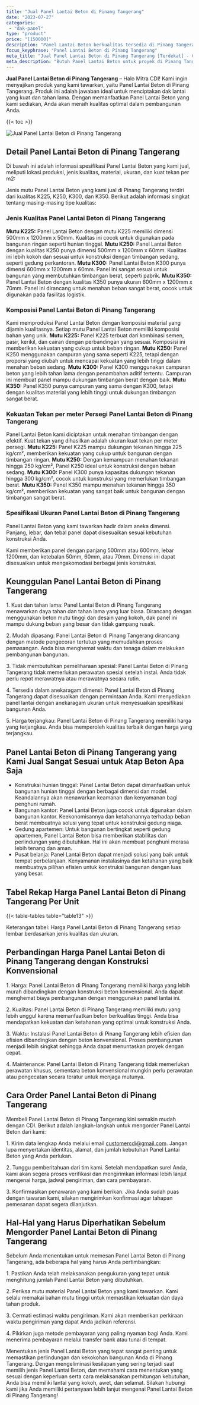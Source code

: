 ```yaml
---
title: "Jual Panel Lantai Beton di Pinang Tangerang"
date: "2023-07-27"
categories:
 - "dak-panel"
type: "product"
price: "[150000]"
description: "Panel Lantai Beton berkualitas tersedia di Pinang Tangerang. Panel Lantai Beton dirancang untuk kebutuhan konstruksi modern dengan performa andalan. Dapatkan info lengkap."
focus_keyphrase: "Panel Lantai Beton di Pinang Tangerang"
meta_title: "Jual Panel Lantai Beton di Pinang Tangerang [Terdekat] - CDI"
meta_description: "Butuh Panel Lantai Beton untuk proyek di Pinang Tangerang?. Kami menyediakan Panel Lantai Beton premium untuk pembangunan. Harga terbaik hanya di sini."
---
```


**Jual Panel Lantai Beton di Pinang Tangerang** – Halo Mitra CDI! Kami ingin menyajikan produk yang kami tawarkan, yaitu Panel Lantai Beton di Pinang Tangerang. Produk ini adalah jawaban ideal untuk menciptakan dak lantai yang kuat dan tahan lama. Dengan memanfaatkan Panel Lantai Beton yang kami sediakan, Anda akan meraih kualitas optimal dalam pembangunan Anda.

{{< toc >}}

![Jual Panel Lantai Beton di Pinang Tangerang](/images/dak-panel/dak-panel-20.jpg)

## Detail Panel Lantai Beton di Pinang Tangerang

Di bawah ini adalah informasi spesifikasi Panel Lantai Beton yang kami jual, meliputi lokasi produksi, jenis kualitas, material, ukuran, dan kuat tekan per m2:

Jenis mutu Panel Lantai Beton yang kami jual di Pinang Tangerang terdiri dari kualitas K225, K250, K300, dan K350. Berikut adalah informasi singkat tentang masing-masing tipe kualitas:

### Jenis Kualitas Panel Lantai Beton di Pinang Tangerang

**Mutu K225:** Panel Lantai Beton dengan mutu K225 memiliki dimensi 500mm x 1200mm x 50mm. Kualitas ini cocok untuk digunakan pada bangunan ringan seperti hunian tinggal.
**Mutu K250:** Panel Lantai Beton dengan kualitas K250 punya dimensi 500mm x 1200mm x 60mm. Kualitas ini lebih kokoh dan sesuai untuk konstruksi dengan timbangan sedang, seperti gedung perkantoran.
**Mutu K300:** Panel Lantai Beton K300 punya dimensi 600mm x 1200mm x 60mm. Panel ini sangat sesuai untuk bangunan yang membutuhkan timbangan berat, seperti pabrik.
**Mutu K350:** Panel Lantai Beton dengan kualitas K350 punya ukuran 600mm x 1200mm x 70mm. Panel ini dirancang untuk menahan beban sangat berat, cocok untuk digunakan pada fasilitas logistik.

### Komposisi Panel Lantai Beton di Pinang Tangerang

Kami memproduksi Panel Lantai Beton dengan komposisi material yang dijamin kualitasnya. Setiap mutu Panel Lantai Beton memiliki komposisi bahan yang unik.
**Mutu K225:** Panel K225 terbuat dari kombinasi semen, pasir, kerikil, dan cairan dengan perbandingan yang sesuai. Komposisi ini memberikan kekuatan yang cukup untuk beban ringan.
**Mutu K250:** Panel K250 menggunakan campuran yang sama seperti K225, tetapi dengan proporsi yang diubah untuk mencapai kekuatan yang lebih tinggi dalam menahan beban sedang.
**Mutu K300:** Panel K300 menggunakan campuran beton yang lebih tahan lama dengan penambahan aditif tertentu. Campuran ini membuat panel mampu dukungan timbangan berat dengan baik.
**Mutu K350:** Panel K350 punya campuran yang sama dengan K300, tetapi dengan kualitas material yang lebih tinggi untuk dukungan timbangan sangat berat.

### Kekuatan Tekan per meter Persegi Panel Lantai Beton di Pinang Tangerang

Panel Lantai Beton kami diciptakan untuk menahan timbangan dengan efektif. Kuat tekan yang dihasilkan adalah ukuran kuat tekan per meter persegi.
**Mutu K225:** Panel K225 mampu dukungan tekanan hingga 225 kg/cm², memberikan kekuatan yang cukup untuk bangunan dengan timbangan ringan.
**Mutu K250:** Dengan kemampuan menahan tekanan hingga 250 kg/cm², Panel K250 ideal untuk konstruksi dengan beban sedang.
**Mutu K300:** Panel K300 punya kapasitas dukungan tekanan hingga 300 kg/cm², cocok untuk konstruksi yang memerlukan timbangan berat.
**Mutu K350:** Panel K350 mampu menahan tekanan hingga 350 kg/cm², memberikan kekuatan yang sangat baik untuk bangunan dengan timbangan sangat berat.

### Spesifikasi Ukuran Panel Lantai Beton di Pinang Tangerang

Panel Lantai Beton yang kami tawarkan hadir dalam aneka dimensi. Panjang, lebar, dan tebal panel dapat disesuaikan sesuai kebutuhan konstruksi Anda.

Kami memberikan panel dengan panjang 500mm atau 600mm, lebar 1200mm, dan ketebalan 50mm, 60mm, atau 70mm. Dimensi ini dapat disesuaikan untuk mengakomodasi berbagai jenis konstruksi.

## Keunggulan Panel Lantai Beton di Pinang Tangerang

1\.  Kuat dan tahan lama: Panel Lantai Beton di Pinang Tangerang menawarkan daya tahan dan tahan lama yang luar biasa. Dirancang dengan menggunakan beton mutu tinggi dan desain yang kokoh, dak panel ini mampu dukung beban yang besar dan tidak gampang rusak.

2\.  Mudah dipasang: Panel Lantai Beton di Pinang Tangerang dirancang dengan metode pengecoran tertutup yang memudahkan proses pemasangan. Anda bisa menghemat waktu dan tenaga dalam melakukan pembangunan bangunan.

3\.  Tidak membutuhkan pemeliharaan spesial: Panel Lantai Beton di Pinang Tangerang tidak memerlukan perawatan spesial setelah instal. Anda tidak perlu repot merawatnya atau merawatnya secara rutin.

4\.  Tersedia dalam anekaragam dimensi: Panel Lantai Beton di Pinang Tangerang dapat disesuaikan dengan permintaan Anda. Kami menyediakan panel lantai dengan anekaragam ukuran untuk menyesuaikan spesifikasi bangunan Anda.

5\.  Harga terjangkau: Panel Lantai Beton di Pinang Tangerang memiliki harga yang terjangkau. Anda bisa memperoleh kualitas terbaik dengan harga yang terjangkau.

## Panel Lantai Beton di Pinang Tangerang yang Kami Jual Sangat Sesuai untuk Atap Beton Apa Saja

*   Konstruksi hunian tinggal: Panel Lantai Beton dapat dimanfaatkan untuk bangunan hunian tinggal dengan berbagai dimensi dan model. Keandalannya akan menawarkan keamanan dan kenyamanan bagi penghuni rumah.
*   Bangunan kantor: Panel Lantai Beton juga cocok untuk digunakan dalam bangunan kantor. Keekonomisannya dan ketahanannya terhadap beban berat membuatnya solusi yang tepat untuk konstruksi gedung niaga.
*   Gedung apartemen: Untuk bangunan bertingkat seperti gedung apartemen, Panel Lantai Beton bisa memberikan stabilitas dan perlindungan yang dibutuhkan. Hal ini akan membuat penghuni merasa lebih tenang dan aman.
*   Pusat belanja: Panel Lantai Beton dapat menjadi solusi yang baik untuk tempat perbelanjaan. Kenyamanan instalasinya dan ketahanan yang baik membuatnya pilihan efisien untuk konstruksi bangunan dengan luas yang besar.

## Tabel Rekap Harga Panel Lantai Beton di Pinang Tangerang Per Unit

{{< table-tables table="table13" >}}

Keterangan tabel: Harga Panel Lantai Beton di Pinang Tangerang setiap lembar berdasarkan jenis kualitas dan ukuran.

## Perbandingan Harga Panel Lantai Beton di Pinang Tangerang dengan Konstruksi Konvensional

1\.  Harga: Panel Lantai Beton di Pinang Tangerang memiliki harga yang lebih murah dibandingkan dengan konstruksi beton konvensional. Anda dapat menghemat biaya pembangunan dengan menggunakan panel lantai ini.

2\.  Kualitas: Panel Lantai Beton di Pinang Tangerang memiliki mutu yang lebih unggul karena memanfaatkan beton berkualitas tinggi. Anda bisa mendapatkan kekuatan dan ketahanan yang optimal untuk konstruksi Anda.

3\.  Waktu: Instalasi Panel Lantai Beton di Pinang Tangerang lebih efisien dan efisien dibandingkan dengan beton konvensional. Proses pembangunan menjadi lebih singkat sehingga Anda dapat menuntaskan proyek dengan cepat.

4\.  Maintenance: Panel Lantai Beton di Pinang Tangerang tidak memerlukan perawatan khusus, sementara beton konvensional mungkin perlu perawatan atau pengecatan secara teratur untuk menjaga mutunya.

## Cara Order Panel Lantai Beton di Pinang Tangerang

Membeli Panel Lantai Beton di Pinang Tangerang kini semakin mudah dengan CDI. Berikut adalah langkah-langkah untuk mengorder Panel Lantai Beton dari kami:

1\.  Kirim data lengkap Anda melalui email customercdi@gmail.com. Jangan lupa menyertakan identitas, alamat, dan jumlah kebutuhan Panel Lantai Beton yang Anda perlukan.

2\.  Tunggu pemberitahuan dari tim kami. Setelah mendapatkan surel Anda, kami akan segera proses verifikasi dan mengirimkan informasi lebih lanjut mengenai harga, jadwal pengiriman, dan cara pembayaran.

3\.  Konfirmasikan penawaran yang kami berikan. Jika Anda sudah puas dengan tawaran kami, silakan mengirimkan konfirmasi agar tahapan pemesanan dapat segera dilanjutkan.

## Hal-Hal yang Harus Diperhatikan Sebelum Mengorder Panel Lantai Beton di Pinang Tangerang

Sebelum Anda menentukan untuk memesan Panel Lantai Beton di Pinang Tangerang, ada beberapa hal yang harus Anda pertimbangkan:

1\.  Pastikan Anda telah melaksanakan pengukuran yang tepat untuk menghitung jumlah Panel Lantai Beton yang dibutuhkan.

2\.  Periksa mutu material Panel Lantai Beton yang kami tawarkan. Kami selalu memakai bahan mutu tinggi untuk memastikan kekuatan dan daya tahan produk.

3\.  Cermati estimasi waktu pengiriman. Kami akan memberikan perkiraan waktu pengiriman yang dapat Anda jadikan referensi.

4\.  Pikirkan juga metode pembayaran yang paling nyaman bagi Anda. Kami menerima pembayaran melalui transfer bank atau tunai di tempat.

Menentukan jenis Panel Lantai Beton yang tepat sangat penting untuk memastikan perlindungan dan kekokohan bangunan Anda di Pinang Tangerang. Dengan mengeliminasi kesilapan yang sering terjadi saat memilih jenis Panel Lantai Beton, dan memahami cara menentukan yang sesuai dengan keperluan serta cara melaksanakan perhitungan kebutuhan, Anda bisa memiliki lantai yang kokoh, awet, dan selamat. Silakan hubungi kami jika Anda memiliki pertanyaan lebih lanjut mengenai Panel Lantai Beton di Pinang Tangerang!